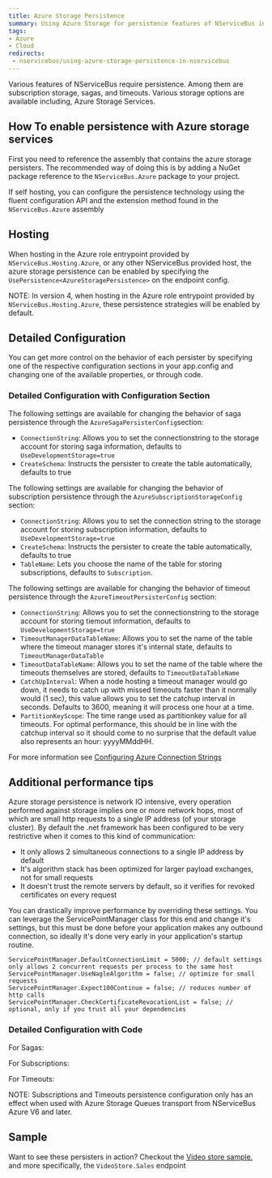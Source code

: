 ```yaml
---
title: Azure Storage Persistence
summary: Using Azure Storage for persistence features of NServiceBus including timeouts, sagas, and subscription storage.
tags: 
- Azure
- Cloud
redirects:
 - nservicebus/using-azure-storage-persistence-in-nservicebus
---
```


Various features of NServiceBus require persistence. Among them are subscription storage, sagas, and timeouts. Various storage options are available including, Azure Storage Services.

## How To enable persistence with Azure storage services

First you need to reference the assembly that contains the azure storage persisters. The recommended way of doing this is by adding a NuGet package reference to the  `NServiceBus.Azure` package to your project.

If self hosting, you can configure the persistence technology using the fluent configuration API and the extension method found in the `NServiceBus.Azure` assembly

<!-- import PersistanceWithAzure -->

## Hosting

When hosting in the Azure role entrypoint provided by `NServiceBus.Hosting.Azure`, or any other NServiceBus provided host, the azure storage persistence can be enabled by specifying the `UsePersistence<AzureStoragePersistence>` on the endpoint config.


<!-- import PersistenceWithAzureHost -->

NOTE: In version 4, when hosting in the Azure role entrypoint provided by `NServiceBus.Hosting.Azure`, these persistence strategies will be enabled by default.

## Detailed Configuration

You can get more control on the behavior of each persister by specifying one of the respective configuration sections in your app.config and changing one of the available properties, or through code.

### Detailed Configuration with Configuration Section

<!-- import AzurePersistenceFromAppConfig -->

The following settings are available for changing the behavior of saga persistence through the `AzureSagaPersisterConfig`section:

- `ConnectionString`: Allows you to set the connectionstring to the storage account for storing saga information, defaults to `UseDevelopmentStorage=true`
- `CreateSchema`: Instructs the persister to create the table automatically, defaults to true

The following settings are available for changing the behavior of subscription persistence through the `AzureSubscriptionStorageConfig` section:

- `ConnectionString`: Allows you to set the connection string to the storage account for storing subscription information, defaults to `UseDevelopmentStorage=true`
- `CreateSchema`: Instructs the persister to create the table automatically, defaults to true
- `TableName`: Lets you choose the name of the table for storing subscriptions, defaults to `Subscription`.

The following settings are available for changing the behavior of timeout persistence through the `AzureTimeoutPersisterConfig` section:

- `ConnectionString`: Allows you to set the connectionstring to the storage account for storing tiemout information, defaults to `UseDevelopmentStorage=true`
- `TimeoutManagerDataTableName`: Allows you to set the name of the table where the timeout manager stores it's internal state, defaults to `TimeoutManagerDataTable`
- `TimeoutDataTableName`: Allows you to set the name of the table where the timeouts themselves are stored, defaults to `TimeoutDataTableName`
- `CatchUpInterval`: When a node hosting a timeout manager would go down, it needs to catch up with missed timeouts faster than it normally would (1 sec), this value allows you to set the catchup interval in seconds. Defaults to 3600, meaning it will process one hour at a time.
- `PartitionKeyScope`: The time range used as partitionkey value for all timeouts. For optimal performance, this should be in line with the catchup interval so it should come to no surprise that the default value also represents an hour: yyyyMMddHH.

For more information see [Configuring Azure Connection Strings](https://msdn.microsoft.com/en-us/library/azure/ee758697.aspx)

## Additional performance tips

Azure storage persistence is network IO intensive, every operation performed against storage implies one or more network hops, most of which are small http requests to a single IP address (of your storage cluster). By default the .net framework has been configured to be very restrictive when it comes to this kind of communication:
- It only allows 2 simultaneous connections to a single IP address by default
- It's algorithm stack has been optimized for larger payload exchanges, not for small requests
- It doesn't trust the remote servers by default, so it verifies for revoked certificates on every request

You can drastically improve performance by overriding these settings. You can leverage the ServicePointManager class for this end and change it's settings, but this must be done before your application makes any outbound connection, so ideally it's done very early in your application's startup routine.

	ServicePointManager.DefaultConnectionLimit = 5000; // default settings only allows 2 concurrent requests per process to the same host
	ServicePointManager.UseNagleAlgorithm = false; // optimize for small requests
	ServicePointManager.Expect100Continue = false; // reduces number of http calls
	ServicePointManager.CheckCertificateRevocationList = false; // optional, only if you trust all your dependencies	

### Detailed Configuration with Code

For Sagas:
<!-- import AzurePersistenceSagasCustomization -->

For Subscriptions:
<!-- import AzurePersistenceSubscriptionsCustomization -->

For Timeouts:
<!-- import AzurePersistenceTimeoutsCustomization -->

NOTE: Subscriptions and Timeouts persistence configuration only has an effect when used with Azure Storage Queues transport from NServiceBus Azure V6 and later.

## Sample

Want to see these persisters in action? Checkout the [Video store sample.](https://github.com/Particular/NServiceBus.Azure.Samples/tree/master/VideoStore.AzureStorageQueues.Cloud) and more specifically, the `VideoStore.Sales` endpoint
